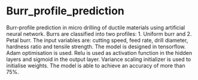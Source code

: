 # Burr_profile_prediction
Burr-profile prediction in micro drilling of ductile materials using artificial neural network.
Burrs are classified into two profiles: 1. Uniform burr and 2. Petal burr. The input variables are: cutting speed, feed rate, drill diameter, hardness ratio and tensile strength.
The model is designed in tensorflow. Adam optimisation is used. Relu is used as activation function in the hidden layers and sigmoid in the output layer. Variance scaling initializer is used to initialise weights. The model is able to achieve an accuracy of more than 75%. 

